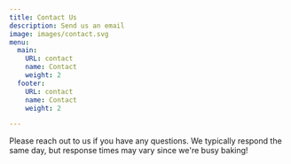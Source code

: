 ```yaml
---
title: Contact Us
description: Send us an email
image: images/contact.svg
menu:
  main:
    URL: contact
    name: Contact
    weight: 2
  footer:
    URL: contact
    name: Contact
    weight: 2

---
```

Please reach out to us if you have any questions.  We typically respond the same day, but response times may vary since we're busy baking!